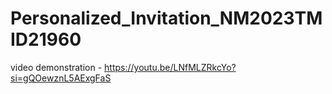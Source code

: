 # Personalized_Invitation_NM2023TMID21960

video demonstration - https://youtu.be/LNfMLZRkcYo?si=gQOewznL5AExgFaS
